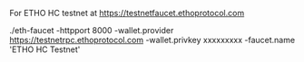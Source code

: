 For ETHO HC testnet at https://testnetfaucet.ethoprotocol.com

./eth-faucet -httpport 8000 -wallet.provider https://testnetrpc.ethoprotocol.com -wallet.privkey xxxxxxxxx -faucet.name 'ETHO HC Testnet'
